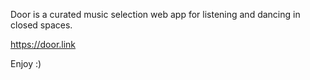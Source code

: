 Door is a curated music selection web app for listening and dancing in closed spaces.

https://door.link

Enjoy :)
